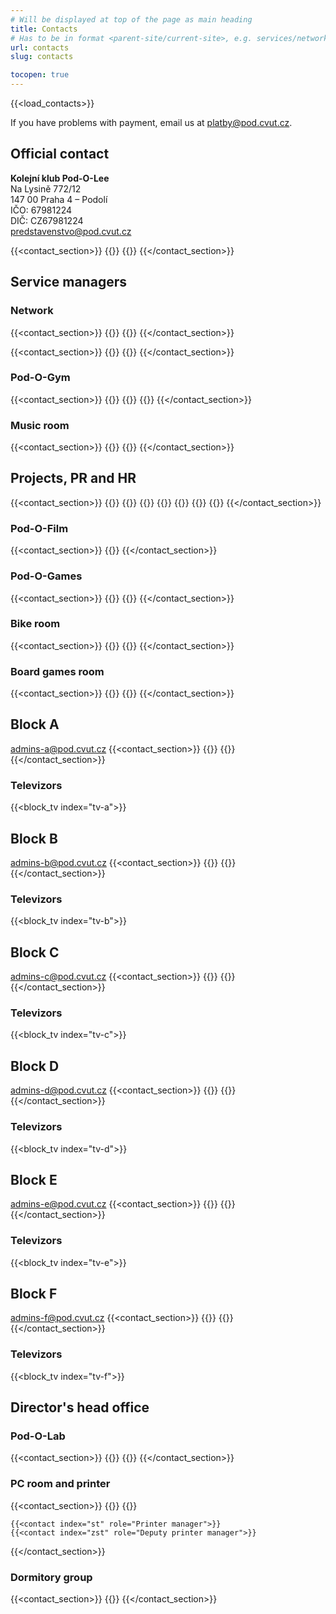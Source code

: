 ```yaml
---
# Will be displayed at top of the page as main heading
title: Contacts
# Has to be in format <parent-site/current-site>, e.g. services/network (notice missing slash at the beginning)
url: contacts
slug: contacts

tocopen: true
---
```

{{<load_contacts>}}

If you have problems with payment, email us at <platby@pod.cvut.cz>.

## Official contact

**Kolejní klub Pod-O-Lee**  
Na Lysině 772/12  
147 00 Praha 4 – Podolí  
IČO: 67981224  
DIČ: CZ67981224  
<predstavenstvo@pod.cvut.cz>

{{<contact_section>}}
    {{<contact index="pk" role="Chairman">}}
    {{<contact index="m" role="Vicechairman">}}
{{</contact_section>}}

## Service managers
### Network

{{<contact_section>}}
    {{<contact index="ss" role="System administrator">}}
    {{<contact index="zss" role="Deputy system administrator">}}
{{</contact_section>}}

{{<contact_section>}}
    {{<contact index="sn" role="Network administrator">}}
    {{<contact index="zsn" role="Deputy network administrator">}}
{{</contact_section>}}

### Pod-O-Gym

{{<contact_section>}}
    {{<contact index="sg" role="Pod-O-Gym manager">}}
    {{<contact index="zsg" role="Deputy Pod-O-Gym manager">}}
    {{<contact index="sgt" role="Member of Pod-O-Gym team">}}
{{</contact_section>}}

### Music room

{{<contact_section>}}
    {{<contact index="sh" role="Music room manager">}}
    {{<contact index="zsh" role="Deputy music room manager">}}
{{</contact_section>}}

## Projects, PR and HR

{{<contact_section>}}
    {{<contact index="sp" role="Project manager">}}
    {{<contact index="zsp" role="Deputy project manager">}}
    {{<contact index="pr" role="PR manager">}}
    {{<contact index="zpr" role="Deputy PR manager">}}
    {{<contact index="prt" role="Member of PR team">}}
    {{<contact index="hr" role="HR manager">}}
    {{<contact index="zhr" role="Deputy HR manager">}}
{{</contact_section>}}

### Pod-O-Film

{{<contact_section>}}
    {{<contact index="sf" role="Pod-O-Film manager">}}
{{</contact_section>}}

### Pod-O-Games

{{<contact_section>}}
    {{<contact index="gm" role="Pod-O-Games manager">}}
    {{<contact index="zgm" role="Deputy Pod-O-Games manager">}}
{{</contact_section>}}

### Bike room

{{<contact_section>}}
    {{<contact index="sk" role="Bike room manager">}}
    {{<contact index="zsk" role="Deputy bike room manager">}}
{{</contact_section>}}

### Board games room

{{<contact_section>}}
    {{<contact index="sdh" role="Board games room manager">}}
    {{<contact index="zsdh" role="Deputy board games room manager">}}
{{</contact_section>}}

## Block A

<admins-a@pod.cvut.cz>
{{<contact_section>}}
    {{<contact index="sba" role="Block A administrator">}}
    {{<contact index="zsba" role="Deputy block A administrator">}}
{{</contact_section>}}

### Televizors

{{<block_tv index="tv-a">}}

## Block B

<admins-b@pod.cvut.cz>
{{<contact_section>}}
    {{<contact index="sbb" role="Block B administrator">}}
    {{<contact index="zsbb" role="Deputy block B administrator">}}
{{</contact_section>}}

### Televizors

{{<block_tv index="tv-b">}}

## Block C

<admins-c@pod.cvut.cz>
{{<contact_section>}}
    {{<contact index="sbc" role="Block C administrator">}}
    {{<contact index="zsbc" role="Deputy block C administrator">}}
{{</contact_section>}}

### Televizors

{{<block_tv index="tv-c">}}

## Block D

<admins-d@pod.cvut.cz>
{{<contact_section>}}
    {{<contact index="sbd" role="Block D administrator">}}
    {{<contact index="zsbd" role="Deputy block D administrator">}}
{{</contact_section>}}

### Televizors

{{<block_tv index="tv-d">}}

## Block E

<admins-e@pod.cvut.cz>
{{<contact_section>}}
    {{<contact index="sbe" role="Block E administrator">}}
    {{<contact index="zsbe" role="Deputy block E administrator">}}
{{</contact_section>}}

### Televizors

{{<block_tv index="tv-e">}}

## Block F

<admins-f@pod.cvut.cz>
{{<contact_section>}}
    {{<contact index="sbf" role="Block F administrator">}}
    {{<contact index="zsbf" role="Deputy block F administrator">}}
{{</contact_section>}}

### Televizors

{{<block_tv index="tv-f">}}

## Director's head office

### Pod-O-Lab

{{<contact_section>}}
    {{<contact index="sl" role="Pod-O-Lab manager">}}
    {{<contact index="zsl" role="Deputy Pod-O-Lab manager">}}
{{</contact_section>}}

### PC room and printer

{{<contact_section>}}
    {{<contact index="pc" role="PC room manager">}}
    {{<contact index="zpc" role="Deputy PC room manager">}}

    {{<contact index="st" role="Printer manager">}}
    {{<contact index="zst" role="Deputy printer manager">}}
{{</contact_section>}}

### Dormitory group

{{<contact_section>}}
    {{<contact index="vks" role="Head of dormitory group">}}
{{</contact_section>}}
